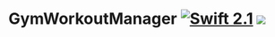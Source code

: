 # GymWorkoutManager [![Swift 2.1](https://img.shields.io/badge/Swift-2.1-orange.svg?style=flat)](https://developer.apple.com/swift/) [![](https://www.bitrise.io/app/22a3ba6d2647d80c.svg?token=-lqFNgmzTN1Z6zjOxDgqGg&branch=master)]()
